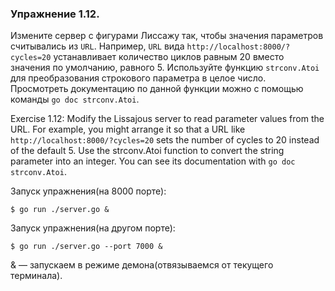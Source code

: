 ### Упражнение 1.12.

Измените сервер с фигурами Лиссажу так, чтобы значения параметров считывались из ```URL```.
Например, ```URL``` вида ```http://localhost:8000/?cycles=20``` устанавливает количество циклов равным 20 вместо значения по умолчанию,
равного 5. Используйте функцию ```strconv.Atoi``` для преобразования строкового параметра в целое число. 
Просмотреть документацию по данной функции можно с помощью команды ```go doc strconv.Atoi```.

Exercise 1.12:
Modify the Lissajous server to read parameter values from the URL. For example, you might arrange it so that a URL like 
```http://localhost:8000/?cycles=20``` sets the number of cycles to 20 instead of the default 5.
Use the strconv.Atoi function to convert the string parameter into an integer.
You can see its documentation with ```go doc strconv.Atoi```.

Запуск упражнения(на 8000 порте):
```
$ go run ./server.go &
```

Запуск упражнения(на другом порте):
```
$ go run ./server.go --port 7000 &
```

& — запускаем в режиме демона(отвязываемся от текущего терминала). 
